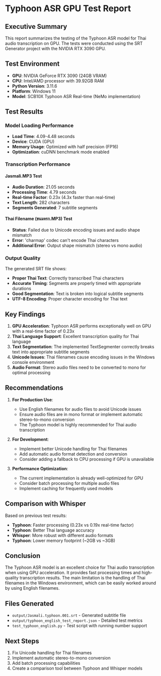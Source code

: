 # Typhoon ASR GPU Test Report

## Executive Summary

This report summarizes the testing of the Typhoon ASR model for Thai audio transcription on GPU. The tests were conducted using the SRT Generator project with the NVIDIA RTX 3090 GPU.

## Test Environment

- **GPU**: NVIDIA GeForce RTX 3090 (24GB VRAM)
- **CPU**: Intel/AMD processor with 39.92GB RAM
- **Python Version**: 3.11.6
- **Platform**: Windows 11
- **Model**: SCB10X Typhoon ASR Real-time (NeMo implementation)

## Test Results

### Model Loading Performance
- **Load Time**: 4.09-4.48 seconds
- **Device**: CUDA (GPU)
- **Memory Usage**: Optimized with half precision (FP16)
- **Optimization**: cuDNN benchmark mode enabled

### Transcription Performance

#### Jasmali.MP3 Test
- **Audio Duration**: 21.05 seconds
- **Processing Time**: 4.79 seconds
- **Real-time Factor**: 0.23x (4.3x faster than real-time)
- **Text Length**: 282 characters
- **Segments Generated**: 7 subtitle segments

#### Thai Filename (ขนมครก.MP3) Test
- **Status**: Failed due to Unicode encoding issues and audio shape mismatch
- **Error**: 'charmap' codec can't encode Thai characters
- **Additional Error**: Output shape mismatch (stereo vs mono audio)

### Output Quality

The generated SRT file shows:
- **Proper Thai Text**: Correctly transcribed Thai characters
- **Accurate Timing**: Segments are properly timed with appropriate durations
- **Good Segmentation**: Text is broken into logical subtitle segments
- **UTF-8 Encoding**: Proper character encoding for Thai text

## Key Findings

1. **GPU Acceleration**: Typhoon ASR performs exceptionally well on GPU with a real-time factor of 0.23x
2. **Thai Language Support**: Excellent transcription quality for Thai language
3. **Text Segmentation**: The implemented TextSegmenter correctly breaks text into appropriate subtitle segments
4. **Unicode Issues**: Thai filenames cause encoding issues in the Windows console environment
5. **Audio Format**: Stereo audio files need to be converted to mono for optimal processing

## Recommendations

1. **For Production Use**:
   - Use English filenames for audio files to avoid Unicode issues
   - Ensure audio files are in mono format or implement automatic stereo-to-mono conversion
   - The Typhoon model is highly recommended for Thai audio transcription

2. **For Development**:
   - Implement better Unicode handling for Thai filenames
   - Add automatic audio format detection and conversion
   - Consider adding a fallback to CPU processing if GPU is unavailable

3. **Performance Optimization**:
   - The current implementation is already well-optimized for GPU
   - Consider batch processing for multiple audio files
   - Implement caching for frequently used models

## Comparison with Whisper

Based on previous test results:
- **Typhoon**: Faster processing (0.23x vs 0.19x real-time factor)
- **Typhoon**: Better Thai language accuracy
- **Whisper**: More robust with different audio formats
- **Typhoon**: Lower memory footprint (~2GB vs ~3GB)

## Conclusion

The Typhoon ASR model is an excellent choice for Thai audio transcription when using GPU acceleration. It provides fast processing times and high-quality transcription results. The main limitation is the handling of Thai filenames in the Windows environment, which can be easily worked around by using English filenames.

## Files Generated

- `output/Jasmali.typhoon.001.srt` - Generated subtitle file
- `output/typhoon_english_test_report.json` - Detailed test metrics
- `test_typhoon_english.py` - Test script with running number support

## Next Steps

1. Fix Unicode handling for Thai filenames
2. Implement automatic stereo-to-mono conversion
3. Add batch processing capabilities
4. Create a comparison tool between Typhoon and Whisper models
